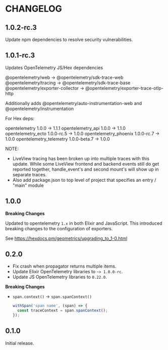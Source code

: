 # CHANGELOG

## 1.0.2-rc.3

Update npm dependencies to resolve security vulnerabilities.

## 1.0.1-rc.3

Updates OpenTelemetry JS/Hex dependencies

@opentelemetry/web -> @opentelemetry/sdk-trace-web
@opentelemetry/tracing -> @opentelemetry/sdk-trace-base
@opentelemetry/exporter-collector -> @opentelemetry/exporter-trace-otlp-http

Additionally adds @opentelemetry/auto-instrumentation-web and @opentelemetry/instrumentation

For Hex deps:

opentelemetry 1.0.0 -> 1.1.1
opentelemetry_api 1.0.0 -> 1.1.0
opentelemetry_ecto 1.0.0-rc.5 -> 1.0.0
opentelemetry_phoenix 1.0.0-rc.7 -> 1.0.0
opentelemetry_telemetry 1.0.0-beta.7 -> 1.0.0

NOTE:

* LiveView tracing has been broken up into multiple traces with this update. While some
  LiveView frontend and backend events still do get reported together, handle_event's and second mount's
  will show up in separate traces.
* Also add package.json to top level of project that specifies an entry
  / "main" module

## 1.0.0

**Breaking Changes**

Updated to opentelemetry `1.x` in both Elixir and JavaScript. This introduced
breaking changes to the configuration of exporters.

See https://hexdocs.pm/geometrics/upgrading_to_1-0.html

## 0.2.0

- Fix crash when propagator returns multiple items.
- Update Elixir OpenTelemetry libraries to `~> 1.0.0-rc`.
- Update JS OpenTelemetry libraries to `0.22.0`.

**Breaking Changes**

- `span.context()` -> `span.spanContext()`
  ```javascript
  withSpan('span name', (span) => {
    const traceContext = span.spanContext();
  });
  ```

## 0.1.0

Initial release.
